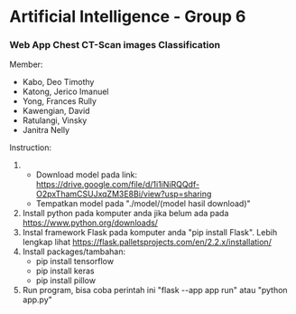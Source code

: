 # Artificial Intelligence - Group 6

### Web App Chest CT-Scan images Classification

Member:

- Kabo, Deo Timothy
- Katong, Jerico Imanuel
- Yong, Frances Rully
- Kawengian, David
- Ratulangi, Vinsky
- Janitra Nelly

Instruction:

1. - Download model pada link: https://drive.google.com/file/d/1i1iNiRQQdf-O2pxThamCSUJxqZM3E8Bi/view?usp=sharing
   - Tempatkan model pada "./model/(model hasil download)"
2. Install python pada komputer anda jika belum ada pada https://www.python.org/downloads/
3. Instal framework Flask pada komputer anda "pip install Flask". Lebih lengkap lihat https://flask.palletsprojects.com/en/2.2.x/installation/
4. Install packages/tambahan:
   - pip install tensorflow
   - pip install keras
   - pip install pillow
5. Run program, bisa coba perintah ini "flask --app app run" atau "python app.py"
